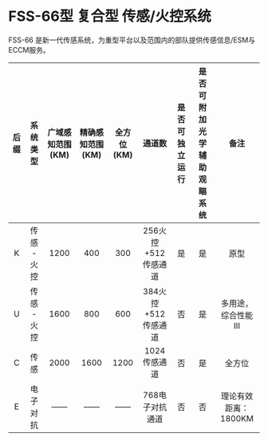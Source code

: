 # FSS-66型 复合型 传感/火控系统

FSS-66 是新一代传感系统，为重型平台以及范围内的部队提供传感信息/ESM与ECCM服务。

| 后缀 |  系统类型   | 广域感知范围(KM) | 精确感知范围(KM) | 全方位(KM) |       通道数        | 是否可独立运行 | 是否可附加光学辅助观瞄系统 |         备注         |
| :--: | :---------: | :--------------: | :--------------: | :--------: | :-----------------: | :------------: | :------------------------: | :------------------: |
|  K   | 传感 - 火控 |       1200       |       400        |    300     | 256火控+512传感通道 |       是       |             是             |         原型         |
|  U   | 传感 - 火控 |       1600       |       800        |    600     | 384火控+512传感通道 |       否       |             是             | 多用途，综合性能 III |
|  C   |    传感     |       2000       |       1600       |    1200    |    1024传感通道     |       否       |             是             |        全方位        |
|  E   |  电子对抗   |        ——        |        ——        |     ——     |   768电子对抗通道   |       否       |             否             | 理论有效距离：1800KM |